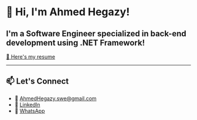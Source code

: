 # 👋 Hi, I'm Ahmed Hegazy!  

I'm a **Software Engineer** specialized in back-end development using .NET Framework!
---

[📄 Here's my resume](https://github.com/yourusername/yourrepository/blob/main/AhmedHegazy-Resume.pdf)

---

## 📫 Let's Connect  
- 📧 [AhmedHegazy.swe@gmail.com](mailto:AhmedHegazy.swe@gmail.com)  
- 💼 [LinkedIn](https://www.linkedin.com/in/ahmed-hegazy-55a391185/)  
- 📱 [WhatsApp](http://wa.me/+201200011630)  
